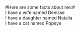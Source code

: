 #Here are some facts about me:#
<br>
I have a wife named Denisse<br>
I have a daughter named Natalia<br>
I have a cat named Popeye<br>
